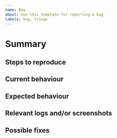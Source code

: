 ```yaml
---
name: Bug
about: Use this template for reporting a bug
labels: bug, triage
---
```


# Summary

## Steps to reproduce

## Current behaviour

## Expected behaviour

## Relevant logs and/or screenshots

## Possible fixes
